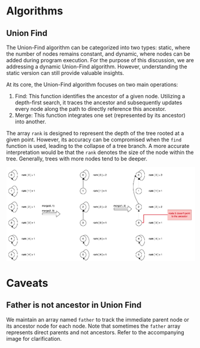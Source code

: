 # Algorithms
## Union Find
The Union-Find algorithm can be categorized into two types: static, where the number of nodes remains constant, and dynamic, where nodes can be added during program execution. For the purpose of this discussion, we are addressing a dynamic Union-Find algorithm. However, understanding the static version can still provide valuable insights.

At its core, the Union-Find algorithm focuses on two main operations:

1. Find: This function identifies the ancestor of a given node. Utilizing a depth-first search, it traces the ancestor and subsequently updates every node along the path to directly reference this ancestor.
2. Merge: This function integrates one set (represented by its ancestor) into another.
   
The array `rank` is designed to represent the depth of the tree rooted at a given point. However, its accuracy can be compromised when the `find` function is used, leading to the collapse of a tree branch. A more accurate interpretation would be that the `rank` denotes the size of the node within the tree. Generally, trees with more nodes tend to be deeper.


![union find illustration](union_find.png)

# Caveats
## Father is not ancestor in Union Find
We maintain an array named `father` to track the immediate parent node or its ancestor node for each node. Note that sometimes the `father` array represents direct parents and not ancestors. Refer to the accompanying image for clarification.